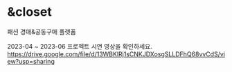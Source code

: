 # &closet 
패션 경매&공동구매 플랫폼

2023-04 ~ 2023-06
프로젝트 시연 영상을 확인하세요.
https://drive.google.com/file/d/13WBKlRj1sCNKJDXosgSLLDFhQ68vvCdS/view?usp=sharing
